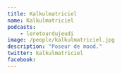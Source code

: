 ```yaml
---
title: Kalkulmatriciel
name: Kalkulmatriciel
podcasts:
    - leretourdujeudi
image: /people/kalkulmatriciel.jpg
description: "Poseur de mood."
twitter: kalkulmatriciel
facebook:
---
```


<People/>